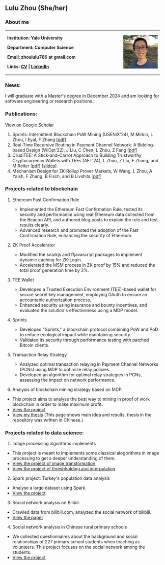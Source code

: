 ## Lulu Zhou (She/her)

### About me
<table border="0">
  <tr>
    <td width="75%">
      <p><b>Institution: Yale University</b></p>
      <p><b>Department: Computer Science </b></p>
      <p><b>Email: zhoululu789 at gmail.com </b></p>
      <p><b>Links: <a href="https://github.com/luluzhou1/luluzhou1.github.io/blob/master/Resume_Lulu_Zhou_Nov_V3.pdf">CV</a> |
        <a href="https://www.linkedin.com/in/lulu-zhou-303824170/">LinkedIn</a>
      </b></p>
    </td>
    <td width="25%">
      <img src="./my_photo.png" width="100%">      
    </td>
  </tr>
</table>

### News:
I will graduate with a Master's degree in December 2024 and am looking for software engineering or research positions.

### Publications:
[View on Google Scholar](https://scholar.google.com/citations?user=Hx-AeMwAAAAJ&hl=en)
1. Sprints: Intermittent Blockchain PoW Mining (USENIX'24), M Mirkin, L Zhou, I Eyal, F Zhang [[pdf]](https://eprint.iacr.org/2023/626)
2. Real-Time Recursive Routing in Payment Channel Network: A Bidding-based Design (WiOpt'22), J Liu, C Chen, L Zhou, Z Fang [[pdf]](https://dl.ifip.org/db/conf/wiopt/wiopt2022/1570807019.pdf)
3. CrudiTEE: A Stick-and-Carrot Approach to Building Trustworthy Cryptocurrency Wallets with TEEs (AFT’24), L Zhou, Z Liu, F Zhang, and M Reiter [[pdf]](https://drops.dagstuhl.de/storage/00lipics/lipics-vol316-aft2024/LIPIcs.AFT.2024.16/LIPIcs.AFT.2024.16.pdf) [[slides]](https://github.com/luluzhou1/luluzhou1.github.io/blob/master/CrudiTEE_Crypto_wallet.pdf)
4. Mechanism Design for ZK-Rollup Prover Markets, W Wang, L Zhou, A Yaish, F Zhang, B Fisch, and B Livshits [[pdf]](https://arxiv.org/html/2404.06495v1)


<!---*
### Other links:
* [CV](https://github.com/luluzhou1/luluzhou1.github.io/blob/master/Resume_Lulu_Zhou_2024_Oct.pdf)
* [LinkedIn](https://www.linkedin.com/in/lulu-zhou-303824170/)
 [Twitter](https://twitter.com/LuluZhou14) -->

### Projects related to blockchain
1. Ethereum Fast Confirmation Rule
   * Implemented the Ethereum Fast Confirmation Rule, tested its security and performance using real Ethereum data collected from the Beacon API, and authored blog posts to explain the rule and test results clearly.
   * Advanced research and promoted the adoption of the Fast Confirmation Rule, enhancing the security of Ethereum.
2. ZK Proof Accelerator
   * Modified the snarkjs and ffjavascript packages to implement dynamic caching for ZK-Login.
   * Accelerated the MSM process in ZK proof by 15\% and reduced the total proof generation time by 3\%.
  
3. TEE Wallet
   * Developed a Trusted Execution Environment (TEE)-based wallet for secure secret key management, employing OAuth to ensure an accountable authorization process.
   * Enhanced security using insurance and bounty incentives, and evaluated the solution's effectiveness using a MDP model.
  
4. Sprints
   * Developed "Sprints," a blockchain protocol combining PoW and PoD to reduce ecological impact while maintaining security.
   * Validated its security through performance testing with patched Bitcoin clients.

5. Transaction Relay Strategy
   * Analyzed optimal transaction relaying in Payment Channel Networks (PCNs) using MDP to optimize relay policies.
   * Developed an algorithm for optimal relay strategies in PCNs, assessing the impact on network performance.

1. Analysis of blockchain mining strategy based on MDP
  * This project aims to analyse the best way to mining in proof of work blockchain in order to make maximum profit.
  * [View the project](https://github.com/doris-lessing/Selfish-Mining-Simulator)
  * [View my thesis](https://github.com/doris-lessing/Blockchain_attack_MDP) (This page shows main idea and results, thesis in the repository was written in Chinese.)

### Projects related to data science:
  
1. Image processing algorithms implements
  * This project is meant to implements some classical alogorithms in image processing to get a deeper understanding of them. 
  * [View the project of image transformation](https://github.com/zhangyilang/ImageTransform)
  * [View the project of threshholding and interpulation](https://github.com/doris-lessing/image-processing)
  
2. Spark project: Turkey's population data analysis
  * Analyse a large dataset using Spark. 
  * [View the project](https://github.com/doris-lessing/spark_project)
  
3. Social network analysis on Bilibili
  * Crawled data from bilibili.com, analyzed the social network of bilibili.
  * [View the paper](https://github.com/doris-lessing/Social_Network_Mining_on_Bilibili/blob/master/Social%20network%20analysis%20and%20reference%20system%20construction%20on%20Bilibili.pdf)
    
4. Social network analysis in Chinese rural primary schools
  * We collected questionnaires about the background and social relationships of 227 primary school students when teaching as volunteers. This project focuses on the social network among the students.
  * [View the project](https://github.com/doris-lessing/social-network-mining)

